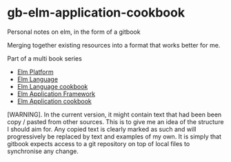 # gb-elm-application-cookbook

Personal notes on elm, in the form of a gitbook

Merging together existing resources into a format that works better for me.

Part of a multi book series
- [Elm Platform](https://widged.gitbooks.io/gb-elm-platform/content/)
- [Elm Language](https://widged.gitbooks.io/gb-elm-language/content/)
- [Elm Language cookbook](https://widged.gitbooks.io/gb-elm-language-cookbook/content/)
- [Elm Application Framework](https://widged.gitbooks.io/gb-elm-application-framework/content/)
- [Elm Application cookbook](https://widged.gitbooks.io/gb-elm-application-cookbook/content/)

[WARNING]. In the current version, it might contain text that had been been copy / pasted from other sources. This is to give me an idea of the structure I should aim for. Any copied text is clearly marked as such and will progressively be replaced by text and examples of my own. It is simply that gitbook expects access to a git repository on top of local files to synchronise any change. 

